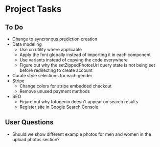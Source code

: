 # Project Tasks

## To Do

- Change to syncronous prediction creation
- Data modeling
  - Use cn utility where applicable
  - Apply the font globally instead of importing it in each component
  - Use variants instead of copying the code everywhere
  - Figure out why the setZippedPhotosUrl query state is not being set before redirecting to create account
- Curate style selections for each gender
- Stripe
  - Change colors for stripe embedded checkout
  - Remove unused payment methods
- SEO
  - Figure out why fotogenio doesn't appear on search results
  - Register site in Google Search Console

## User Questions

- Should we show different example photos for men and women in the upload photos section?
